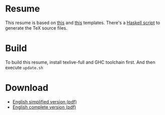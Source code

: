# Resume

This resume is based on [this](https://github.com/billryan/resume) and [this](https://github.com/ice1000/resume) templates. There's a [Haskell script](Resume.hs) to generate the TeX source files.

# Build

To build this resume, install texlive-full and GHC toolchain first. And then execute `update.sh`

# Download

- [English simplified version (pdf)](https://raw.githubusercontent.com/wusyong/resume/master/resume.pdf)
- [English complete version (pdf)](https://raw.githubusercontent.com/wusyong/resume/master/resume-elab.pdf)